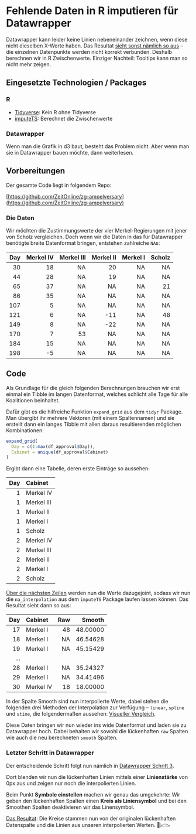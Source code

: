 # Fehlende Daten in R imputieren für Datawrapper

Datawrapper kann leider keine Linien nebeneinander zeichnen, wenn diese nicht dieselben X-Werte haben. Das Resultat [sieht sonst nämlich so aus](https://datawrapper.dwcdn.net/JWpJ5/1/) – die einzelnen Datenpunkte werden nicht korrekt verbunden. Deshalb berechnen wir in R Zwischenwerte. Einziger Nachteil: Tooltips kann man so nicht mehr zeigen.

## Eingesetzte Technologien / Packages

### R

- [Tidyverse](https://www.tidyverse.org/packages/): Kein R ohne Tidyverse
- [imputeTS](https://steffenmoritz.github.io/imputeTS/reference/imputeTS-package.html): Berechnet die Zwischenwerte

### Datawrapper

Wenn man die Grafik in d3 baut, besteht das Problem nicht. Aber wenn man sie in Datawrapper bauen möchte, dann weiterlesen.

## Vorbereitungen

Der gesamte Code liegt in folgendem Repo:

[https://github.com/ZeitOnline/zg-ampelversary](https://github.com/ZeitOnline/zg-ampelversary)

### Die Daten

Wir möchten die Zustimmungswerte der vier Merkel-Regierungen mit jener von Scholz vergleichen. Doch wenn wir die Daten in das für Datawrapper benötigte breite Datenformat bringen, entstehen zahlreiche `NA`s:

| Day | Merkel IV | Merkel III | Merkel II | Merkel I | Scholz |
| --: | --------: | ---------: | --------: | -------: | -----: |
|  30 |        18 |         NA |        20 |       NA |     NA |
|  44 |        28 |         NA |        19 |       NA |     NA |
|  65 |        37 |         NA |        NA |       NA |     21 |
|  86 |        35 |         NA |        NA |       NA |     NA |
| 107 |         5 |         NA |        NA |       NA |     NA |
| 121 |         6 |         NA |       -11 |       NA |     48 |
| 149 |         8 |         NA |       -22 |       NA |     NA |
| 170 |         7 |         53 |        NA |       NA |     NA |
| 184 |        15 |         NA |        NA |       NA |     NA |
| 198 |        -5 |         NA |        NA |       NA |     NA |

## Code

Als Grundlage für die gleich folgenden Berechnungen brauchen wir erst einmal ein Tibble im langen Datenformat, welches schlicht alle Tage für alle Koalitionen beinhaltet.

Dafür gibt es die hilfreiche Funktion `expand_grid` aus dem `tidyr` Package. Man übergibt ihr mehrere Vektoren (mit einem Spaltennamen) und sie erstellt dann ein langes Tibble mit allen daraus resultierenden möglichen Kombinationen:

```r
expand_grid(
  Day = c(1:max(df_approval$Day)),
  Cabinet = unique(df_approval$Cabinet)
)
```

Ergibt dann eine Tabelle, deren erste Einträge so aussehen:

| Day | Cabinet    |
| --: | :--------- |
|   1 | Merkel IV  |
|   1 | Merkel III |
|   1 | Merkel II  |
|   1 | Merkel I   |
|   1 | Scholz     |
|   2 | Merkel IV  |
|   2 | Merkel III |
|   2 | Merkel II  |
|   2 | Merkel I   |
|   2 | Scholz     |

[Über die nächsten Zeilen](https://github.com/ZeitOnline/zg-ampelversary/blob/main/main.R#L29-L36) werden nun die Werte dazugejoint, sodass wir nun die `na_interpolation` aus dem `imputeTS` Package laufen lassen können. Das Resultat sieht dann so aus:

| Day | Cabinet   | Raw |   Smooth |
| --: | :-------- | --: | -------: |
|  17 | Merkel I  |  48 | 48.00000 |
|  18 | Merkel I  |  NA | 46.54628 |
|  19 | Merkel I  |  NA | 45.15429 |
| ... |           |     |          |
|  28 | Merkel I  |  NA | 35.24327 |
|  29 | Merkel I  |  NA | 34.41496 |
|  30 | Merkel IV |  18 | 18.00000 |

In der Spalte Smooth sind nun interpolierte Werte, dabei stehen die folgenden drei Methoden der Interpolation zur Verfügung – `linear`, `spline` und `stine`, die folgendermaßen aussehen: [Visueller Vergleich](https://www.researchgate.net/profile/Kasim-Zor/publication/337324927/figure/fig14/AS:826531333025794@1574071834949/Missing-data-imputation-with-interpolation-methods.png).

Diese Daten bringen wir nun wieder ins wide Datenformat und laden sie zu Datawrapper hoch. Dabei behalten wir sowohl die lückenhaften `raw` Spalten wie auch die neu berechneten `smooth` Spalten.

### Letzter Schritt in Datawrapper

Der entscheidende Schritt folgt nun nämlich in [Datawrapper Schritt 3](https://app.datawrapper.de/chart/hFv18/visualize#refine).

Dort blenden wir nun die lückenhaften Linien mittels einer **Linienstärke** von 0px aus und zeigen nur noch die interpolierten Linien.

Beim Punkt **Symbole einstellen** machen wir genau das umgekehrte: Wir geben den lückenhaften Spalten einen **Kreis als Liniensymbol** und bei den Smoothen Spalten deaktivieren wir das Linensymbol.

[Das Resultat](https://app.datawrapper.de/chart/hFv18/publish): Die Kreise stammen nun von der originalen lückenhaften Datenspalte und die Linien aus unseren interpolierten Werten. 🥳📈📉

